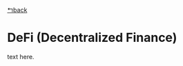 [↰back](https://github.com/millecodex/BlockchainNZ_education#readme)

# DeFi (Decentralized Finance)
text here.
